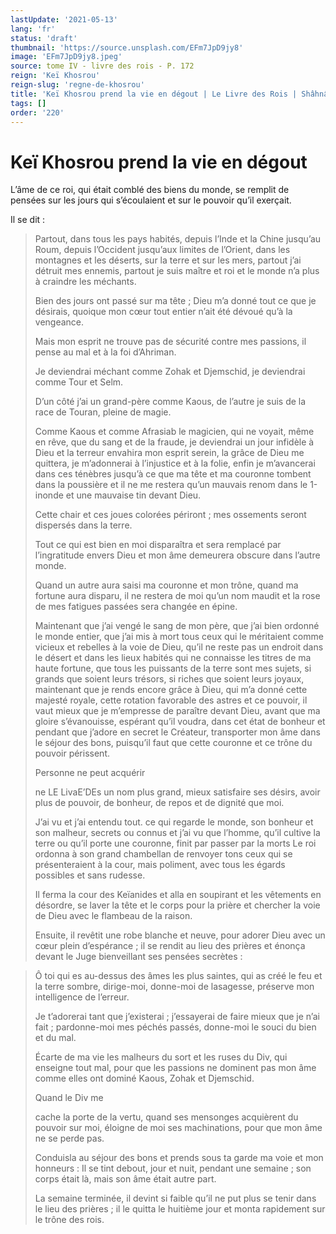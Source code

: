 ```yaml
---
lastUpdate: '2021-05-13'
lang: 'fr'
status: 'draft'
thumbnail: 'https://source.unsplash.com/EFm7JpD9jy8'
image: 'EFm7JpD9jy8.jpeg'
source: tome IV - livre des rois - P. 172
reign: 'Keï Khosrou'
reign-slug: 'regne-de-khosrou'
title: 'Keï Khosrou prend la vie en dégout | Le Livre des Rois | Shâhnâmeh'
tags: []
order: '220'
---
```


<!-- LTeX: language=fr -->

# Keï Khosrou prend la vie en dégout

L’âme de ce roi, qui était comblé des biens du monde, se remplit de pensées sur les jours qui s’écoulaient et sur le pouvoir qu’il exerçait.

Il se dit :

> Partout, dans tous les pays habités, depuis l’Inde et la Chine jusqu’au Roum, depuis l’Occident jusqu’aux limites de l’Orient, dans les montagnes et les déserts, sur la terre et sur les mers, partout j’ai détruit mes ennemis, partout je suis maître et roi et le monde n’a plus à craindre les méchants.
>
> Bien des jours ont passé sur ma tête ; Dieu m’a donné tout ce que je désirais, quoique mon cœur tout entier n’ait été dévoué qu’à la vengeance.
>
> Mais mon esprit ne trouve pas de sécurité contre mes passions, il pense au mal et à la foi d’Ahriman.
>
> Je deviendrai méchant comme Zohak et Djemschid, je deviendrai comme Tour et Selm.
>
> D’un côté j’ai un grand-père comme Kaous, de l’autre je suis de la race de Touran, pleine de magie.
>
> Comme Kaous et comme Afrasiab le magicien, qui ne voyait, même en rêve, que du sang et de la fraude, je deviendrai un jour infidèle à Dieu et la terreur envahira mon esprit serein, la grâce de Dieu me quittera, je m’adonnerai à l’injustice et à la folie, enfin je m’avancerai dans ces ténèbres jusqu’à ce que ma tête et ma couronne tombent dans la poussière et il ne me restera qu’un mauvais renom dans le 1-inonde et une mauvaise tin devant Dieu.
>
> Cette chair et ces joues colorées périront ; mes ossements seront dispersés dans la terre.
>
> Tout ce qui est bien en moi disparaîtra et sera remplacé par l’ingratitude envers Dieu et mon âme demeurera obscure dans l’autre monde.
>
> Quand un autre aura saisi ma couronne et mon trône, quand ma fortune aura disparu, il ne restera de moi qu’un nom maudit et la rose de mes fatigues passées sera changée en épine.
>
> Maintenant que j’ai vengé le sang de mon père, que j’ai bien ordonné le monde entier, que j’ai mis à mort tous ceux qui le méritaient comme vicieux et rebelles à la voie de Dieu, qu’il ne reste pas un endroit dans le désert et dans les lieux habités qui ne connaisse les titres de ma haute fortune, que tous les puissants de la terre sont mes sujets, si grands que soient leurs trésors, si riches que soient leurs joyaux, maintenant que je rends encore grâce à Dieu, qui m’a donné cette majesté royale, cette rotation favorable des astres et ce pouvoir, il vaut mieux que je m’empresse de paraître devant Dieu, avant que ma gloire s’évanouisse, espérant qu’il voudra, dans cet état de bonheur et pendant que j’adore en secret le Créateur, transporter mon âme dans le séjour des bons, puisqu’il faut que cette couronne et ce trône du pouvoir périssent.
>
> Personne ne peut acquérir
>
> ne LE LivaE’DEs un nom plus grand, mieux satisfaire ses désirs, avoir plus de pouvoir, de bonheur, de repos et de dignité que moi.
>
> J’ai vu et j’ai entendu tout. ce qui regarde le monde, son bonheur et son malheur, secrets ou connus et j’ai vu que l’homme, qu’il cultive la terre ou qu’il porte une couronne, finit par passer par la morts Le roi ordonna à son grand chambellan de renvoyer tons ceux qui se présenteraient à la cour, mais poliment, avec tous les égards possibles et sans rudesse.
>
> Il ferma la cour des Keïanides et alla en soupirant et les vêtements en désordre, se laver la tête et le corps pour la prière et chercher la voie de Dieu avec le flambeau de la raison.
>
> Ensuite, il revêtit une robe blanche et neuve, pour adorer Dieu avec un cœur plein d’espérance ; il se rendit au lieu des prières et énonça devant le Juge bienveillant ses pensées secrètes :

> Ô toi qui es au-dessus des âmes les plus saintes, qui as créé le feu et la terre sombre, dirige-moi, donne-moi de lasagesse, préserve mon intelligence de l’erreur.
>
> Je t’adorerai tant que j’existerai ; j’essayerai de faire mieux que je n’ai fait ; pardonne-moi mes péchés passés, donne-moi le souci du bien et du mal.
>
> Écarte de ma vie les malheurs du sort et les ruses du Div, qui enseigne tout mal, pour que les passions ne dominent pas mon âme comme elles ont dominé Kaous, Zohak et Djemschid.
>
> Quand le Div me
>
> cache la porte de la vertu, quand ses mensonges acquièrent du pouvoir sur moi, éloigne de moi ses machinations, pour que mon âme ne se perde pas.
>
> Conduisla au séjour des bons et prends sous ta garde ma voie et mon honneurs : Il se tint debout, jour et nuit, pendant une semaine ; son corps était là, mais son âme était autre part.
>
> La semaine terminée, il devint si faible qu’il ne put plus se tenir dans le lieu des prières ; il le quitta le huitième jour et monta rapidement sur le trône des rois.
